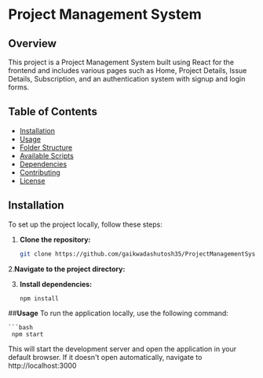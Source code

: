# Project Management System

## Overview

This project is a Project Management System built using React for the frontend and includes various pages such as Home, Project Details, Issue Details, Subscription, and an authentication system with signup and login forms.

## Table of Contents

- [Installation](#installation)
- [Usage](#usage)
- [Folder Structure](#folder-structure)
- [Available Scripts](#available-scripts)
- [Dependencies](#dependencies)
- [Contributing](#contributing)
- [License](#license)

## Installation

To set up the project locally, follow these steps:

1. **Clone the repository:**

   ```bash
   git clone https://github.com/gaikwadashutosh35/ProjectManagementSystem.git

   
2.**Navigate to the project directory:**



3. **Install dependencies:**
 
    ```bash
    npm install

##**Usage**
To run the application locally, use the following command:
    
    ```bash
     npm start

This will start the development server and open the application in your default browser. If it doesn't open automatically, navigate to http://localhost:3000
